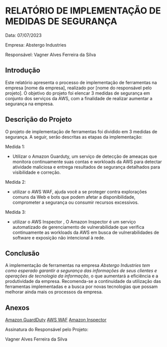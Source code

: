 # RELATÓRIO DE IMPLEMENTAÇÃO DE MEDIDAS DE SEGURANÇA

Data: 07/07/2023

Empresa: Abstergo Industries

Responsável: Vagner Alves Ferreira da Silva

## Introdução
Este relatório apresenta o processo de implementação de ferramentas na empresa [nome da empresa], realizado por [nome do responsável pelo projeto]. O objetivo do projeto foi elencar 3 medidas de segurança em conjunto dos serviços da AWS, com a finalidade de realizar aumentar a segurança na empresa.

## Descrição do Projeto
O projeto de implementação de ferramentas foi dividido em 3 medidas de segurança. A seguir, serão descritas as etapas da implementação:

Medida 1: 
- Utilizar o Amazon Guarduty,  um serviço de detecção de ameaças que monitora continuamente suas contas e workloads da AWS para detectar atividade maliciosa e entrega resultados de segurança detalhados para visibilidade e correção.

Medida 2: 
- utilizar o AWS WAF, ajuda você a se proteger contra explorações comuns da Web e bots que podem afetar a disponibilidade, comprometer a segurança ou consumir recursos excessivos.

Medida 3: 
- utilizar o AWS Inspector , O Amazon Inspector é um serviço automatizado de gerenciamento de vulnerabilidade que verifica continuamente as workloads da AWS em busca de vulnerabilidades de software e exposição não intencional à rede.


## Conclusão
A implementação de ferramentas na empresa *Abstergo Industries  tem como esperado garantir a segurança das informações de seus clientes e operações de tecnologia da informação*, o que aumentará a eficiência e a produtividade da empresa. Recomenda-se a continuidade da utilização das ferramentas implementadas e a busca por novas tecnologias que possam melhorar ainda mais os processos da empresa.

## Anexos

[Amazon GuardDuty](https://aws.amazon.com/guardduty/)
[AWS WAF](https://aws.amazon.com/waf/)
[Amazon Inspector](https://aws.amazon.com/inspector/)


Assinatura do Responsável pelo Projeto:

Vagner Alves Ferreira da Silva

